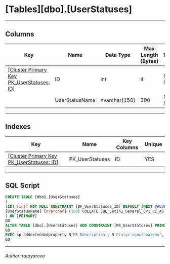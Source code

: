 #### 
# [Tables][dbo].[UserStatuses]
---

## <a name="#columns"></a>Columns

| Key | Name | Data Type | Max Length (Bytes) | Nullability | Default | Description |
|---|---|---|---|---|---|---|
| [[Cluster Primary Key PK_UserStatuses: ID]](#indexes) | ID | int | 4 | NOT NULL | (NEXT VALUE FOR [UserStatusesID_seq]) |  |
|  | UserStatusName | nvarchar(150) | 300 | NOT NULL |  | _Статус пользователя_ |


---

## <a name="#indexes"></a>Indexes

| Key | Name | Key Columns | Unique |
|---|---|---|---|
| [[Cluster Primary Key PK_UserStatuses: ID]](#indexes) | PK_UserStatuses | ID | YES |


---

## <a name="#sqlscript"></a>SQL Script

```sql
CREATE TABLE [dbo].[UserStatuses]
(
[ID] [int] NOT NULL CONSTRAINT [DF_UserStatuses_ID] DEFAULT (NEXT VALUE FOR [UserStatusesID_seq]),
[UserStatusName] [nvarchar] (150) COLLATE SQL_Latin1_General_CP1_CI_AS NOT NULL
) ON [PRIMARY]
GO
ALTER TABLE [dbo].[UserStatuses] ADD CONSTRAINT [PK_UserStatuses] PRIMARY KEY CLUSTERED ([ID]) ON [PRIMARY]
GO
EXEC sp_addextendedproperty N'MS_Description', N'Статус пользователя', 'SCHEMA', N'dbo', 'TABLE', N'UserStatuses', 'COLUMN', N'UserStatusName'
GO

```


---

###### Author:  ratayarova
